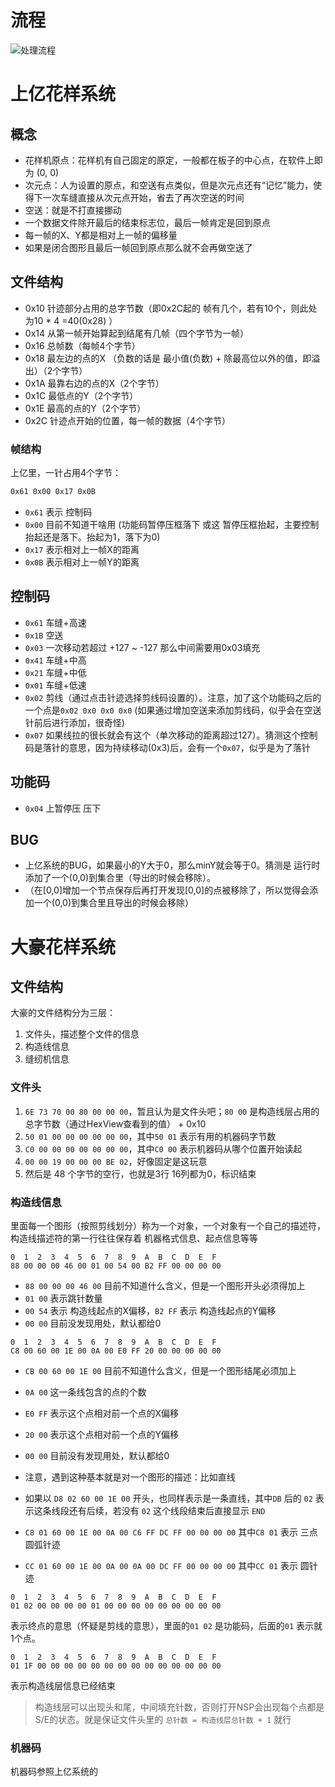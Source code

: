 
# 流程
![处理流程](http://assets.processon.com/chart_image/605d65511e0853028aaa32ac.png)

# 上亿花样系统

## 概念
* 花样机原点：花样机有自己固定的原定，一般都在板子的中心点，在软件上即为 (0, 0)
* 次元点：人为设置的原点，和空送有点类似，但是次元点还有“记忆”能力，使得下一次车缝直接从次元点开始，省去了再次空送的时间
* 空送：就是不打直接挪动
* 一个数据文件除开最后的结束标志位，最后一帧肯定是回到原点
* 每一帧的X、Y都是相对上一帧的偏移量
* 如果是闭合图形且最后一帧回到原点那么就不会再做空送了

## 文件结构
* 0x10 针迹部分占用的总字节数（即0x2C起的 帧有几个，若有10个，则此处为10 * 4 =40(0x28) ）
* 0x14 从第一帧开始算起到结尾有几帧（四个字节为一帧）
* 0x16 总帧数（每帧4个字节）
* 0x18 最左边的点的X （负数的话是 最小值(负数) + 除最高位以外的值，即溢出）（2个字节）
* 0x1A 最靠右边的点的X（2个字节）
* 0x1C 最低点的Y（2个字节）
* 0x1E 最高的点的Y（2个字节）
* 0x2C 针迹点开始的位置，每一帧的数据（4个字节）

### 帧结构
上亿里，一针占用4个字节：
```txt
0x61 0x00 0x17 0x0B
```
* `0x61` 表示 控制码
* `0x00` 目前不知道干啥用       (功能码暂停压框落下 或这 暂停压框抬起，主要控制抬起还是落下。抬起为1，落下为0)
* `0x17` 表示相对上一帧X的距离
* `0x0B` 表示相对上一帧Y的距离

## 控制码

* `0x61` 车缝+高速
* `0x1B` 空送
* `0x03` 一次移动若超过 +127 ~ -127 那么中间需要用0x03填充
* `0x41` 车缝+中高
* `0x21` 车缝+中低
* `0x01` 车缝+低速
* `0x02` 剪线（通过点击针迹选择剪线码设置的）。注意，加了这个功能码之后的一个点是`0x02 0x0 0x0 0x0` (如果通过增加空送来添加剪线码，似乎会在空送针前后进行添加，很奇怪)
* `0x07` 如果线拉的很长就会有这个（单次移动的距离超过127）。猜测这个控制码是落针的意思，因为持续移动(0x3)后，会有一个`0x07`，似乎是为了落针

## 功能码
* `0x04` 上暂停压 压下

## BUG
* 上亿系统的BUG，如果最小的Y大于0，那么minY就会等于0。猜测是 运行时添加了一个(0,0)到集合里（导出的时候会移除）。
* （在[0,0]增加一个节点保存后再打开发现[0,0]的点被移除了，所以觉得会添加一个(0,0)到集合里且导出的时候会移除）


# 大豪花样系统

## 文件结构
大豪的文件结构分为三层：
1. 文件头，描述整个文件的信息
2. 构造线信息
3. 缝纫机信息

### 文件头
1. `6E 73 70 00 80 00 00 00`，暂且认为是文件头吧；`80 00` 是构造线层占用的总字节数（通过HexView查看到的值） + 0x10
2. `50 01 00 00 00 00 00 00`，其中`50 01` 表示有用的机器码字节数
3. `C0 00 00 00 00 00 00 00`，其中`C0 00` 表示机器码从哪个位置开始读起
4. `00 00 19 00 00 00 BE 02`，好像固定是这玩意
5. 然后是 48 个字节的空行，也就是3行 16列都为0，标识结束



### 构造线信息
里面每一个图形（按照剪线划分）称为一个对象，一个对象有一个自己的描述符，构造线描述符的第一行往往保存着 机器格式信息、起点信息等等
```text
0  1  2  3  4  5  6  7  8  9  A  B  C  D  E  F
88 00 00 00 46 00 01 00 54 00 B2 FF 00 00 00 00
```
* `88 00 00 00 46 00` 目前不知道什么含义，但是一个图形开头必须得加上
* `01 00` 表示跳针数量
* `00 54` 表示 构造线起点的X偏移，`B2 FF` 表示 构造线起点的Y偏移
* `00 00` 目前没发现用处，默认都给0

```text
0  1  2  3  4  5  6  7  8  9  A  B  C  D  E  F
C8 00 60 00 1E 00 0A 00 E0 FF 20 00 00 00 00 00
```
* `CB 00 60 00 1E 00` 目前不知道什么含义，但是一个图形结尾必须加上
* `0A 00` 这一条线包含的点的个数
* `E0 FF` 表示这个点相对前一个点的X偏移
* `20 00` 表示这个点相对前一个点的Y偏移
* `00 00` 目前没有发现用处，默认都给0

* 注意，遇到这种基本就是对一个图形的描述：比如直线
* 如果以 `D8 02 60 00 1E 00` 开头，也同样表示是一条直线，其中`DB` 后的 `02` 表示这条线段还有后续，若没有 `02` 这个线段结束后直接显示 `END` 
* `C8 01 60 00 1E 00 0A 00 C6 FF DC FF 00 00 00 00` 其中`C8 01` 表示 三点圆弧针迹
* `CC 01 60 00 1E 00 0A 00 0A 00 DC FF 00 00 00 00` 其中`CC 01` 表示 圆针迹

```text
0  1  2  3  4  5  6  7  8  9  A  B  C  D  E  F
01 02 00 00 00 00 01 00 00 00 00 00 00 00 00 00
```
表示终点的意思（怀疑是剪线的意思），里面的`01 02` 是功能码，后面的`01` 表示就1个点。

```text
0  1  2  3  4  5  6  7  8  9  A  B  C  D  E  F
01 1F 00 00 00 00 00 00 00 00 00 00 00 00 00 00
```
表示构造线层信息已经结束

> 构造线层可以出现头和尾，中间填充针数，否则打开NSP会出现每个点都是S/E的状态。就是保证文件头里的 `总针数 = 构造线层总针数 + 1` 就行

### 机器码
机器码参照上亿系统的